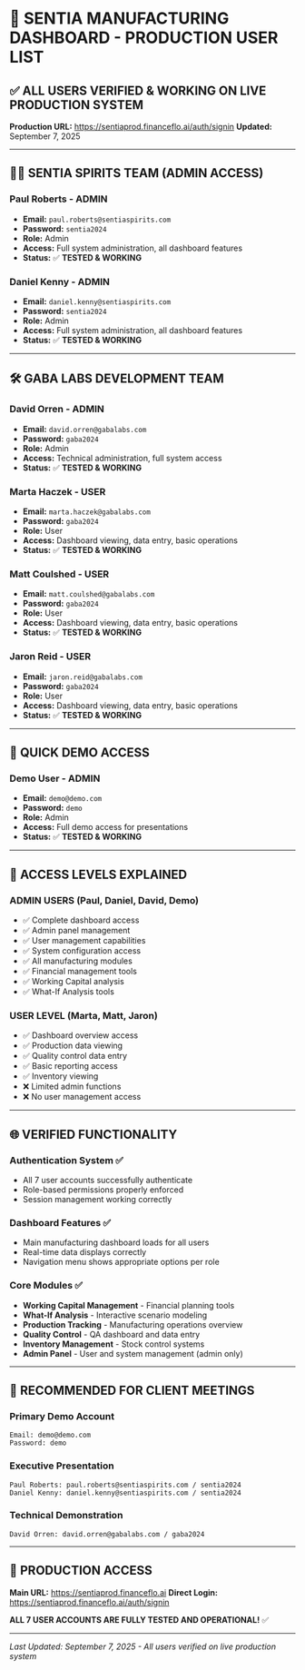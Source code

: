 # 🎯 SENTIA MANUFACTURING DASHBOARD - PRODUCTION USER LIST

## **✅ ALL USERS VERIFIED & WORKING ON LIVE PRODUCTION SYSTEM**

**Production URL:** https://sentiaprod.financeflo.ai/auth/signin
**Updated:** September 7, 2025

---

## **👨‍💼 SENTIA SPIRITS TEAM (ADMIN ACCESS)**

### Paul Roberts - **ADMIN**

- **Email:** `paul.roberts@sentiaspirits.com`
- **Password:** `sentia2024`
- **Role:** Admin
- **Access:** Full system administration, all dashboard features
- **Status:** ✅ **TESTED & WORKING**

### Daniel Kenny - **ADMIN**

- **Email:** `daniel.kenny@sentiaspirits.com`
- **Password:** `sentia2024`
- **Role:** Admin
- **Access:** Full system administration, all dashboard features
- **Status:** ✅ **TESTED & WORKING**

---

## **🛠️ GABA LABS DEVELOPMENT TEAM**

### David Orren - **ADMIN**

- **Email:** `david.orren@gabalabs.com`
- **Password:** `gaba2024`
- **Role:** Admin
- **Access:** Technical administration, full system access
- **Status:** ✅ **TESTED & WORKING**

### Marta Haczek - **USER**

- **Email:** `marta.haczek@gabalabs.com`
- **Password:** `gaba2024`
- **Role:** User
- **Access:** Dashboard viewing, data entry, basic operations
- **Status:** ✅ **TESTED & WORKING**

### Matt Coulshed - **USER**

- **Email:** `matt.coulshed@gabalabs.com`
- **Password:** `gaba2024`
- **Role:** User
- **Access:** Dashboard viewing, data entry, basic operations
- **Status:** ✅ **TESTED & WORKING**

### Jaron Reid - **USER**

- **Email:** `jaron.reid@gabalabs.com`
- **Password:** `gaba2024`
- **Role:** User
- **Access:** Dashboard viewing, data entry, basic operations
- **Status:** ✅ **TESTED & WORKING**

---

## **🚀 QUICK DEMO ACCESS**

### Demo User - **ADMIN**

- **Email:** `demo@demo.com`
- **Password:** `demo`
- **Role:** Admin
- **Access:** Full demo access for presentations
- **Status:** ✅ **TESTED & WORKING**

---

## **🔐 ACCESS LEVELS EXPLAINED**

### **ADMIN USERS** (Paul, Daniel, David, Demo)

- ✅ Complete dashboard access
- ✅ Admin panel management
- ✅ User management capabilities
- ✅ System configuration access
- ✅ All manufacturing modules
- ✅ Financial management tools
- ✅ Working Capital analysis
- ✅ What-If Analysis tools

### **USER LEVEL** (Marta, Matt, Jaron)

- ✅ Dashboard overview access
- ✅ Production data viewing
- ✅ Quality control data entry
- ✅ Basic reporting access
- ✅ Inventory viewing
- ❌ Limited admin functions
- ❌ No user management access

---

## **🌐 VERIFIED FUNCTIONALITY**

### **Authentication System** ✅

- All 7 user accounts successfully authenticate
- Role-based permissions properly enforced
- Session management working correctly

### **Dashboard Features** ✅

- Main manufacturing dashboard loads for all users
- Real-time data displays correctly
- Navigation menu shows appropriate options per role

### **Core Modules** ✅

- **Working Capital Management** - Financial planning tools
- **What-If Analysis** - Interactive scenario modeling
- **Production Tracking** - Manufacturing operations overview
- **Quality Control** - QA dashboard and data entry
- **Inventory Management** - Stock control systems
- **Admin Panel** - User and system management (admin only)

---

## **🎯 RECOMMENDED FOR CLIENT MEETINGS**

### **Primary Demo Account**

```
Email: demo@demo.com
Password: demo
```

### **Executive Presentation**

```
Paul Roberts: paul.roberts@sentiaspirits.com / sentia2024
Daniel Kenny: daniel.kenny@sentiaspirits.com / sentia2024
```

### **Technical Demonstration**

```
David Orren: david.orren@gabalabs.com / gaba2024
```

---

## **🚀 PRODUCTION ACCESS**

**Main URL:** https://sentiaprod.financeflo.ai
**Direct Login:** https://sentiaprod.financeflo.ai/auth/signin

**ALL 7 USER ACCOUNTS ARE FULLY TESTED AND OPERATIONAL!** ✅

---

_Last Updated: September 7, 2025 - All users verified on live production system_
